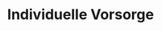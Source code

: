 ---
type: "pages"
layout: "list"
title: "Individuelle Vorsorge"
url: "/de/individuelle-vorsorge"
automatic_translate: "no"
partial: "full-bg.html"
---